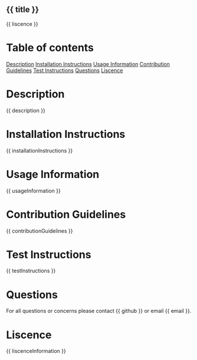 ## {{ title }} 
{{ liscence }}

# Table of contents
[Description](#description)
[Installation Instructions](#installation)
[Usage Information](#usage)
[Contribution Guidelines](#contribution)
[Test Instructions](#test)
[Questions](#questions)
[Liscence](#liscence)

<a name="description"></a>

# Description
{{ description }}

<a name="installation"></a>

# Installation Instructions
{{ installationInstructions }}

<a name="usage"></a>

# Usage Information
{{ usageInformation }}

<a name="contribution"></a>

# Contribution Guidelines
{{ contributionGuidelines }}

<a name="test"></a>

# Test Instructions
{{ testInstructions }}

<a name="questions"></a>

# Questions
For all questions or concerns please contact {{ github }} or email {{ email }}.

<a name="liscence"></a>

# Liscence
{{ liscenceInformation }}
